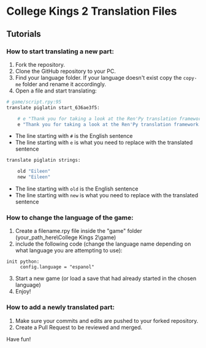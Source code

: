 # College Kings 2 Translation Files

## Tutorials

### How to start translating a new part:
1. Fork the repository.
2. Clone the GitHub repository to your PC.
3. Find your language folder. If your language doesn't exist copy the `copy-me` folder and rename it accordingly.
4. Open a file and start translating:
```py
# game/script.rpy:95
translate piglatin start_636ae3f5:

    # e "Thank you for taking a look at the Ren'Py translation framework."
    e "Thank you for taking a look at the Ren'Py translation framework."
```
- The line starting with `#` is the English sentence
- The line starting with `e` is what you need to replace with the translated sentence

```py
translate piglatin strings:

    old "Eileen"
    new "Eileen"
  ```
- The line starting with `old` is the English sentence
- The line starting with `new` is what you need to replace with the translated sentence

### How to change the language of the game:
1. Create a filename.rpy file inside the "game" folder (your_path_here\College Kings 2\game\)
2. include the following code (change the language name depending on what language you are attempting to use):
```
init python:
     config.language = "espanol"
```
3. Start a new game (or load a save that had already started in the chosen language)
4. Enjoy!

### How to add a newly translated part:
1. Make sure your commits and edits are pushed to your forked repository.
2. Create a Pull Request to be reviewed and merged.

Have fun!
